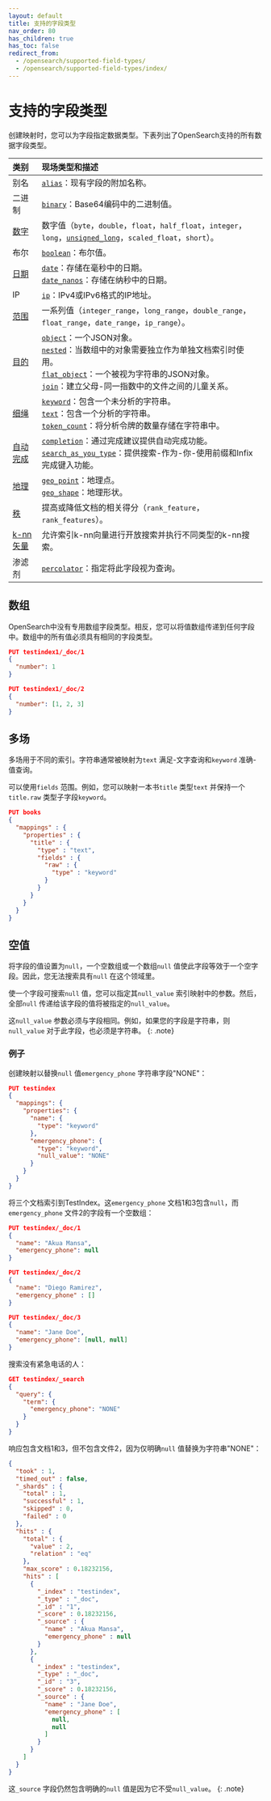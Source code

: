 ```yaml
---
layout: default
title: 支持的字段类型
nav_order: 80
has_children: true
has_toc: false
redirect_from:
  - /opensearch/supported-field-types/
  - /opensearch/supported-field-types/index/
---
```


# 支持的字段类型

创建映射时，您可以为字段指定数据类型。下表列出了OpenSearch支持的所有数据字段类型。

类别| 现场类型和描述
:--- | :---
别名| [`alias`]({{site.url}}{{site.baseurl}}/field-types/supported-field-types/alias/)：现有字段的附加名称。
二进制| [`binary`]({{site.url}}{{site.baseurl}}/field-types/supported-field-types/binary/)：Base64编码中的二进制值。
[数字]({{site.url}}{{site.baseurl}}/field-types/supported-field-types/numeric/) | 数字值（`byte`，`double`，`float`，`half_float`，`integer`，`long`，[`unsigned_long`]({{site.url}}{{site.baseurl}}/field-types/supported-field-types/unsigned-long/)，`scaled_float`，`short`）。
布尔| [`boolean`]({{site.url}}{{site.baseurl}}/field-types/supported-field-types/boolean/)：布尔值。
[日期]({{site.url}}{{site.baseurl}}/field-types/supported-field-types/dates/)|  [`date`]({{site.url}}{{site.baseurl}}/field-types/supported-field-types/date/)：存储在毫秒中的日期。<br>[`date_nanos`]({{site.url}}{{site.baseurl}}/field-types/supported-field-types/date-nanos/)：存储在纳秒中的日期。
IP| [`ip`]({{site.url}}{{site.baseurl}}/field-types/supported-field-types/ip/)：IPv4或IPv6格式的IP地址。
[范围]({{site.url}}{{site.baseurl}}/field-types/supported-field-types/range/) | 一系列值（`integer_range`，`long_range`，`double_range`，`float_range`，`date_range`，`ip_range`）。
[目的]({{site.url}}{{site.baseurl}}/field-types/supported-field-types/object-fields/)| [`object`]({{site.url}}{{site.baseurl}}/field-types/supported-field-types/object/)：一个JSON对象。<br>[`nested`]({{site.url}}{{site.baseurl}}/field-types/supported-field-types/nested/)：当数组中的对象需要独立作为单独文档索引时使用。<br>[`flat_object`]({{site.url}}{{site.baseurl}}/field-types/supported-field-types/flat-object/)：一个被视为字符串的JSON对象。<br>[`join`]({{site.url}}{{site.baseurl}}/field-types/supported-field-types/join/)：建立父母-同一指数中的文件之间的儿童关系。
[细绳]({{site.url}}{{site.baseurl}}/field-types/supported-field-types/string/)|[`keyword`]({{site.url}}{{site.baseurl}}/field-types/supported-field-types/keyword/)：包含一个未分析的字符串。<br>[`text`]({{site.url}}{{site.baseurl}}/field-types/supported-field-types/text/)：包含一个分析的字符串。<br>[`token_count`]({{site.url}}{{site.baseurl}}/field-types/supported-field-types/token-count/)：将分析令牌的数量存储在字符串中。
[自动完成]({{site.url}}{{site.baseurl}}/field-types/supported-field-types/autocomplete/) |[`completion`]({{site.url}}{{site.baseurl}}/field-types/supported-field-types/completion/)：通过完成建议提供自动完成功能。<br>[`search_as_you_type`]({{site.url}}{{site.baseurl}}/field-types/supported-field-types/search-as-you-type/)：提供搜索-作为-你-使用前缀和Infix完成键入功能。
[地理]({{site.url}}{{site.baseurl}}/field-types/supported-field-types/geographic/)| [`geo_point`]({{site.url}}{{site.baseurl}}/field-types/supported-field-types/geo-point/)：地理点。<br>[`geo_shape`]({{site.url}}{{site.baseurl}}/field-types/supported-field-types/geo-shape/)：地理形状。
[秩]({{site.url}}{{site.baseurl}}/field-types/supported-field-types/rank/) | 提高或降低文档的相关得分（`rank_feature`，`rank_features`）。
[k-nn矢量]({{site.url}}{{site.baseurl}}/field-types/supported-field-types/knn-vector/) | 允许索引k-nn向量进行开放搜索并执行不同类型的k-nn搜索。
渗滤剂| [`percolator`]({{site.url}}{{site.baseurl}}/field-types/supported-field-types/percolator/)：指定将此字段视为查询。

## 数组

OpenSearch中没有专用数组字段类型。相反，您可以将值数组传递到任何字段中。数组中的所有值必须具有相同的字段类型。

```json
PUT testindex1/_doc/1
{
  "number": 1 
}

PUT testindex1/_doc/2
{
  "number": [1, 2, 3] 
}
```

## 多场

多场用于不同的索引。字符串通常被映射为`text` 满足-文字查询和`keyword` 准确-值查询。

可以使用`fields` 范围。例如，您可以映射一本书`title` 类型`text` 并保持一个`title.raw` 类型子字段`keyword`。

```json
PUT books
{
  "mappings" : {
    "properties" : {
      "title" : {
        "type" : "text",
        "fields" : {
          "raw" : {
            "type" : "keyword"
          }
        }
      }
    }
  }
}
```

## 空值

将字段的值设置为`null`，一个空数组或一个数组`null` 值使此字段等效于一个空字段。因此，您无法搜索具有`null` 在这个领域里。

使一个字段可搜索`null` 值，您可以指定其`null_value` 索引映射中的参数。然后，全部`null` 传递给该字段的值将被指定的`null_value`。

这`null_value` 参数必须与字段相同。例如，如果您的字段是字符串，则`null_value` 对于此字段，也必须是字符串。
{: .note}

### 例子

创建映射以替换`null` 值`emergency_phone` 字符串字段"NONE"：

```json
PUT testindex
{
  "mappings": {
    "properties": {
      "name": {
        "type": "keyword"
      },
      "emergency_phone": {
        "type": "keyword",
        "null_value": "NONE" 
      }
    }
  }
}
```

将三个文档索引到TestIndex。这`emergency_phone` 文档1和3包含`null`，而`emergency_phone` 文件2的字段有一个空数组：

```json
PUT testindex/_doc/1
{
  "name": "Akua Mansa",
  "emergency_phone": null
}
```

```json
PUT testindex/_doc/2
{
  "name": "Diego Ramirez",
  "emergency_phone" : []
}
```

```json
PUT testindex/_doc/3 
{
  "name": "Jane Doe",
  "emergency_phone": [null, null]
}
```

搜索没有紧急电话的人：

```json
GET testindex/_search
{
  "query": {
    "term": {
      "emergency_phone": "NONE"
    }
  }
}
```

响应包含文档1和3，但不包含文件2，因为仅明确`null` 值替换为字符串"NONE"：

```json
{
  "took" : 1,
  "timed_out" : false,
  "_shards" : {
    "total" : 1,
    "successful" : 1,
    "skipped" : 0,
    "failed" : 0
  },
  "hits" : {
    "total" : {
      "value" : 2,
      "relation" : "eq"
    },
    "max_score" : 0.18232156,
    "hits" : [
      {
        "_index" : "testindex",
        "_type" : "_doc",
        "_id" : "1",
        "_score" : 0.18232156,
        "_source" : {
          "name" : "Akua Mansa",
          "emergency_phone" : null
        }
      },
      {
        "_index" : "testindex",
        "_type" : "_doc",
        "_id" : "3",
        "_score" : 0.18232156,
        "_source" : {
          "name" : "Jane Doe",
          "emergency_phone" : [
            null,
            null
          ]
        }
      }
    ]
  }
}
```

这`_source` 字段仍然包含明确的`null` 值是因为它不受`null_value`。
{: .note}

